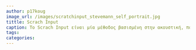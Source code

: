```yaml
---
author: p17koug
image_url: /images/scratchinput_stevemann_self_portrait.jpg
tittle: Scrach Input
caption: To Scrach Input είναι μία μέθοδος βασισμένη στην ακουστική, που χρησιμοποιεί γεώφωνα τοποθετημένα ξεχωριστά σε κάθε δάχτυλο ως μουσικά όργανα.Οι ήχοι που καταγράφονται διορθώνονται τονικά ώστε να έχουν ένα ευχάριστο μουσικό αποτέλεσμα.
tags: 
categories:
---
```

